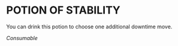 ﻿---
tags:
  - Item
  - Consumable
name: 'POTION OF STABILITY'
description: 'You can drink this potion to choose one additional downtime move.'
---

# POTION OF STABILITY

You can drink this potion to choose one additional downtime move.

*Consumable*
